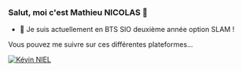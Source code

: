 ### Salut, moi c'est Mathieu NICOLAS 👋

- 🌱 Je suis actuellement en BTS SIO deuxième année option SLAM !

Vous pouvez me suivre sur ces différentes plateformes...

<a href="https://www.linkedin.com/in/mathieu-nicolas-9b4652225/" rel="nofollow">
  <img src="https://camo.githubusercontent.com/591c02e8ff595d43e0b35b1b29aed639a7154b959cd8f8c854b9e176d885b094/68747470733a2f2f696d672e736869656c64732e696f2f62616467652f4c696e6b6564496e2d3030373742353f7374796c653d666f722d7468652d6261646765266c6f676f3d6c696e6b6564696e266c6f676f436f6c6f723d7768697465" alt="Kévin NIEL" data-canonical-src="https://img.shields.io/badge/LinkedIn-0077B5?style=for-the-badge&amp;logo=linkedin&amp;logoColor=white" style="max-width: 100%;">
 </a>
